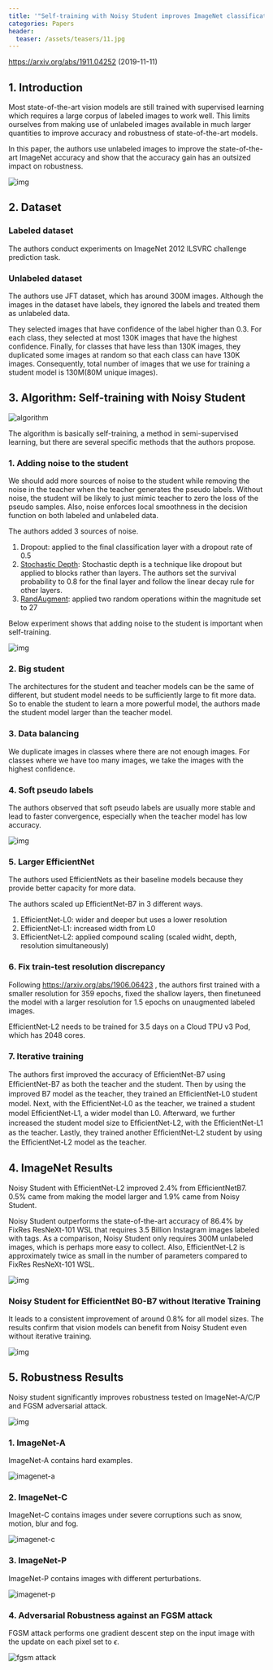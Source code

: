 ```yaml
---
title: '"Self-training with Noisy Student improves ImageNet classification" Summarized'
categories: Papers
header:
  teaser: /assets/teasers/11.jpg
---
```


 https://arxiv.org/abs/1911.04252  (2019-11-11)

## 1. Introduction

Most state-of-the-art vision models are still trained with supervised learning which requires a large corpus of labeled images to work well. This limits ourselves from making use of unlabeled images available in much larger quantities to improve accuracy and robustness of state-of-the-art models.

In this paper, the authors use unlabeled images to improve the state-of-the-art ImageNet accuracy and show that the accuracy gain has an outsized impact on robustness.

![img](https://lh3.googleusercontent.com/6y-Hc6aXDpNN-WocpORot4bv7Mhv1aO6GV12KtvYnBJMmw021_Y2UCfTX524Lp8aWx8msLroWlfEGFTFRzJhJ4MntD4Gw9PW2jYgPG70AKoHl8-bf-Ej6PUL_rePT0jEHgxQ2bnl2g=w2400)

## 2. Dataset

### Labeled dataset

The authors conduct experiments on ImageNet 2012 ILSVRC challenge prediction task.

### Unlabeled dataset

The authors use JFT dataset, which has around 300M images. Although the images in the dataset have labels, they ignored the labels and treated them as unlabeled data.

They selected images that have confidence of the label higher than 0.3. For each class, they selected at most 130K images that have the highest confidence. Finally, for classes that have less than 130K images, they duplicated some images at random so that each class can have 130K images. Consequently, total number of images that we use for training a student model is 130M(80M unique images).

## 3. Algorithm: Self-training with Noisy Student

![algorithm](https://lh3.googleusercontent.com/zZDy0bDFKlVYjSQgE7LY_14JIx6tZfXUsewl5rIM3ORQCEK6qpqxayMSdCrY5VQFd3wSvIT5zra94sxpyC-IyACN8-s2VnFOIPaWvlsb5OdHtVC95BwgF8OS8Rxafxj3gqSE1hE3iQ=w2400)

The algorithm is basically self-training, a method in semi-supervised learning, but there are several specific methods that the authors propose.

### 1. Adding noise to the student

We should add more sources of noise to the student while removing the noise in the teacher when the teacher generates the pseudo labels. Without noise, the student will be likely to just mimic teacher to zero the loss of the pseudo samples. Also, noise enforces local smoothness in the decision function on both labeled and unlabeled data. 

The authors added 3 sources of noise.

1. Dropout: applied to the final classification layer with a dropout rate of 0.5
2. [Stochastic Depth](https://arxiv.org/abs/1603.09382 ): Stochastic depth is a technique like dropout but applied to blocks rather than layers. The authors set the survival probability to 0.8 for the final layer and follow the linear decay rule for other layers.
3. [RandAugment](https://arxiv.org/abs/1909.13719 ): applied two random operations within the magnitude set to 27

Below experiment shows that adding noise to the student is important when self-training.

![img](https://lh3.googleusercontent.com/Nh9ETY3IkpJVsV5vAENd-dgV6lVjZI4NB_yn7IT6bMU3jFJfx4Tp9gf-150YR_TMASP5ac54gTIpcTjZuWzRPFfhJAPI5qNZkhrMkrM-2CcGgpxB4rt05bz3Lt4EL8m7UlJkL6yCTA=w2400)

### 2. Big student

The architectures for the student and teacher models can be the same of different, but student model needs to be sufficiently large to fit more data. So to enable the student to learn a more powerful model, the authors made the student model larger than the teacher model.

### 3. Data balancing

We duplicate images in classes where there are not enough images. For classes where we have too many images, we take the images with the highest confidence.

### 4. Soft pseudo labels

The authors observed that soft pseudo labels are usually more stable and lead to faster convergence, especially when the teacher model has low accuracy.

![img](https://lh3.googleusercontent.com/UIZUcApa9Ng8x0XhpnZ0lxSTmOVivlwzIZ6KQiTQ9Hwi1AytIuNDavnX8Lz0Hm_1j7pM-2k5P4nhocVieCoMg-SyT5kf8UcSfgIJ7bUU40xgMGVOkazylrfS-uz6Sv6gTDrSmy1HAw=w2400)

### 5. Larger EfficientNet

The authors used EfficientNets as their baseline models because they provide better capacity for more data.

The authors scaled up EfficientNet-B7 in  3 different ways.

1. EfficientNet-L0: wider and deeper but uses a lower resolution
2. EfficientNet-L1: increased width from L0
3. EfficientNet-L2: applied compound scaling (scaled widht, depth, resolution simultaneously)

### 6. Fix train-test resolution discrepancy

Following  https://arxiv.org/abs/1906.06423 , the authors first trained with a smaller resolution for 359 epochs, fixed the shallow layers, then finetuneed the model with a larger resolution for 1.5 epochs on unaugmented labeled images.

EfficientNet-L2 needs to be trained for 3.5 days on a Cloud TPU v3 Pod, which has 2048 cores.

### 7. Iterative training

The authors ﬁrst improved the accuracy of EfﬁcientNet-B7 using EfﬁcientNet-B7 as both the teacher and the student. Then by using the improved B7 model as the teacher, they trained an EfﬁcientNet-L0 student model. Next, with the EfﬁcientNet-L0 as the teacher, we trained a student model EfﬁcientNet-L1, a wider model than L0. Afterward, we further increased the student model size to EfﬁcientNet-L2, with the EfﬁcientNet-L1 as the teacher. Lastly, they trained another EfﬁcientNet-L2 student by using the EfﬁcientNet-L2 model as the teacher. 

## 4. ImageNet Results

Noisy Student with EfficientNet-L2 improved 2.4% from EfficientNetB7. 0.5% came from making the model larger and 1.9% came from Noisy Student.

Noisy Student outperforms the state-of-the-art accuracy of 86.4% by FixRes ResNeXt-101 WSL that requires 3.5 Billion Instagram images labeled with tags. As a comparison, Noisy Student only requires 300M unlabeled images, which is perhaps more easy to collect. Also, EfficientNet-L2 is approximately twice as small in the number of parameters compared to FixRes ResNeXt-101 WSL.

![img](https://lh3.googleusercontent.com/TYG42QkiyApTgsrX1cNR2k3EiNEMXKj2iRdSmcmxy_zwQyAj3K0YNURxVKnWnBFHgF2DFjzTpWWKwo0Hpm66LUS0xBrarAhd_Kk0y8fHsFFTfSham77O70SEFT2R3OfiWCZH5b2WIA=w2400)

### Noisy Student for EfficientNet B0-B7 without Iterative Training

It leads to a consistent improvement of around 0.8% for all model sizes. The results confirm that vision models can benefit from Noisy Student even without iterative training.

![img](https://lh3.googleusercontent.com/nO-ZS-6Y5xgtiX8zayoPdDKRXVShLzjVgx99fmdL8yhfzbDgO3f_ayOgGHVWND3-vXzEKui9ykFKMsFTyOj5frUpe4A9VB3c-TOe1nLim6UqWKACx9f6yerGoFaZ3rS-o_AVFGzjGw=w2400)

## 5. Robustness Results

Noisy student significantly improves robustness tested on ImageNet-A/C/P and FGSM adversarial attack.

![img](https://lh3.googleusercontent.com/yFBUc6CCOPMOs8L6J5YdyGxyyRlHZzzu2mNKw_iCQRQa-5dSQZVv5L7TxS1mlIuTpD094asanKV57DMoKguQdJgNfH-nY3HU4cyrAq9W-ZD7RC5H9aRSd3z-sJmUHgYa_0Uj0lseVA=w2400)

### 1. ImageNet-A

ImageNet-A contains hard examples.

![imagenet-a](https://lh3.googleusercontent.com/b9oKZJMG1cNjJdQyQGP0pqj8-CM1XjakEQMhj5Tqh2tQoN0hbu4nOy-OjPATM09P4vBoXl5bB9m5WwTr4Sg4FZz-RjPnvAb_GfcmM0vckp-2Nwt9g-ZSdZH-F4tZsDi6-7NT9jUEOQ=w2400)

### 2. ImageNet-C

ImageNet-C contains images under severe corruptions such as snow, motion, blur and fog.

![imagenet-c](https://lh3.googleusercontent.com/ftV0kEPo87pz3HdTpNsOSHKeZRHR7RCqpWiQbXDWpfBLmgXIBsQXV17ag2Snz61D3QqwHMecXJH72T5T4AQwykfOptjj0QiZmMH50WccXGsD0rlx4znevGVnNFUOKVkY6QgUJlUPEQ=w2400)

### 3. ImageNet-P

ImageNet-P contains images with different perturbations.

![imagenet-p](https://lh3.googleusercontent.com/0HqlnpL6kH5uwU2aEoLuJ8FKnaWwarKPJfM44OTeZB8sITlZ7JHQrGtKjKPyxEj9ZP3inqCDOMYyCWc7sCpLj4rNtkCwdWKfSRFCjO4O6wQp23Ukk9hyTr_24LSs__XECzmCKlaU5Q=w2400)

### 4. Adversarial Robustness against an FGSM attack

FGSM attack performs one gradient descent step on the input image with the update on each pixel set to $\epsilon$.

![fgsm attack](https://lh3.googleusercontent.com/XIagzDFNiTfeD5Hx3yyEdb10Q28cbiRLmnAnnpkHXrqvouXIPwCuKjQdemZU39aLyMQrO2nAnp8GFWQgCuD9qx-xm0Dchp8hRoZONpl-c8SAYPqlgfEiiaKpPQCvh7X9mP8P4hVq4A=w2400)

